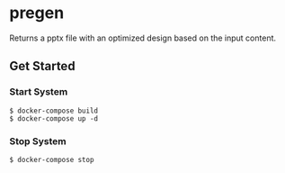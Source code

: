 # pregen

Returns a pptx file with an optimized design based on the input content.

## Get Started

### Start System

```
$ docker-compose build
$ docker-compose up -d
```

### Stop System

```
$ docker-compose stop
```
